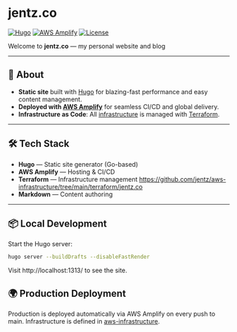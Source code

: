 # jentz.co

[![Hugo](https://img.shields.io/badge/built%20with-hugo-ff4088?logo=hugo)](https://gohugo.io/)
[![AWS Amplify](https://img.shields.io/badge/deployed%20on-aws%20amplify-ff9900?logo=amazon-aws)](https://aws.amazon.com/amplify/)
[![License](https://img.shields.io/badge/License-Apache%202.0-blue.svg)](LICENSE)

Welcome to **jentz.co** — my personal website and blog

---

## 🚀 About

- **Static site** built with [Hugo](https://gohugo.io/) for blazing-fast performance and easy content management.
- **Deployed with [AWS Amplify](https://aws.amazon.com/amplify/)** for seamless CI/CD and global delivery.
- **Infrastructure as Code**: All [infrastructure](https://github.com/jentz/aws-infrastructure/tree/main/terraform/jentz.co) is managed with [Terraform](https://www.terraform.io/).

---

## 🛠️ Tech Stack

- **Hugo** — Static site generator (Go-based)
- **AWS Amplify** — Hosting & CI/CD
- **Terraform** — Infrastructure management https://github.com/jentz/aws-infrastructure/tree/main/terraform/jentz.co
- **Markdown** — Content authoring

---

## 📦 Local Development

Start the Hugo server:

```sh
hugo server --buildDrafts --disableFastRender
```

Visit http://localhost:1313/ to see the site.

## 🌍 Production Deployment

Production is deployed automatically via AWS Amplify on every push to main.
Infrastructure is defined in [aws-infrastructure](https://github.com/jentz/aws-infrastructure).


